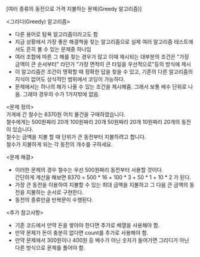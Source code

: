 [여러 종류의 동전으로 가격 지불하는 문제(Greedy 알고리즘)]  

<그리디(Greedy) 알고리즘>  
- 다른 용어로 탐욕 알고리즘이라고도 함
- 지금 상황에서 가장 좋은 해결책을 찾는 알고리즘으로
  실제 여러 알고리즘 테스트에서도 흔히 볼 수 있는 문제중 하나임
- 여러 조합에 따른 그 해를 찾는 경우가 많고
  이때 제시되는 대부분의 조건은 "가장 금액이 큰 순서부터" 라던가 "가장 면적이 큰 타일을 우선적으로"등의 방식에 제시
- 이 알고리즘은 조건이 명확할 때 정확한 답을 찾을 수 있고,
  기존의 다른 알고리즘의 지식이 없어도 상식적인 범위에서 코딩이 가능하다.
- 문제에서는 하나의 해가 나올 수 있는 조건을 제시해줌.
  그래서 보통 배수 단위로 나옴. 그래야 경우의 수가 1가지밖에 없음.

<문제 정의>  
가게에 간 철수는 8370원 어치 물건을 구매하였습니다.  
철수에게는 500원짜리 20개 100원짜리 20개  50원짜리 20개 10원짜리 20개의 동전이 있습니다.  
철수는 금액을 지불 할 때 단위가 큰 동전부터 지불하려고 합니다.  
철수가 지불하게 되는 각 동전의 개수를 구하세요.  

<문제 해결>  
- 이러한 문제의 경우 철수는 우선 500원짜리 동전부터 사용할 것이다.  
  간단하게 계산을 해보면 8370 = 500 * 16 + 100 * 3 + 50 * 1 + 10 * 2 가 된다.
- 가장 큰 동전을 이용하여 지불할 수 있는 최대 금액을 지불하고 그 다음 큰 금액의 동전을 지불하는 순서로 구현한다.
- 동전의 종류만큼 반복문이 수행된다.  

<추가 참고사항>
- 기존 코드에서 만약 돈을 쌓아야 한다면 추가로 배열을 사용해야 함.
- 만약 문제가 돈이 충분히 없다면 count를 추가로 사용해야 함.
- 만약 문제에서 300원이나 400원 등 배수가 아닌 숫자가 들어가면 그리디가 아닌 다른 방식으로 문제를 풀어야 함.
  
